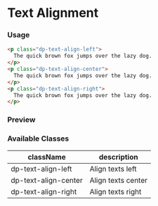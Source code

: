 # Text Alignment

### Usage
```html
<p class="dp-text-align-left">
  The quick brown fox jumps over the lazy dog.
</p>
<p class="dp-text-align-center">
  The quick brown fox jumps over the lazy dog.
</p>
<p class="dp-text-align-right">
  The quick brown fox jumps over the lazy dog.
</p>
```

### Preview
<!-- STORY -->

### Available Classes

| className | description |
|---------- | ----------- |
| dp-text-align-left | Align texts left |
| dp-text-align-center | Align texts center |
| dp-text-align-right | Align texts right |
